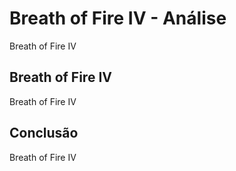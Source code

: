---
---

# Breath of Fire IV - Análise

Breath of Fire IV

## Breath of Fire IV

Breath of Fire IV

## Conclusão

Breath of Fire IV
